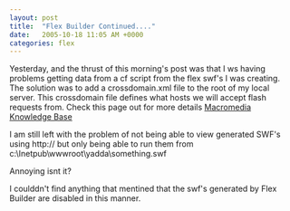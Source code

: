 ```yaml
---
layout: post
title:  "Flex Builder Continued...."
date:   2005-10-18 11:05 AM +0000
categories: flex
---
```

Yesterday, and the thrust of this morning's post was that I ws having problems getting data from a cf script from the flex swf's I was creating. The solution was to add a crossdomain.xml file to the root of my local server. This crossdomain file defines what hosts we will accept flash requests from.
Check this page out for more details <a href="http://www.macromedia.com/cfusion/knowledgebase/index.cfm?id=tn_14213">Macromedia Knowledge Base</a>

I am still left with the problem of not being able to view generated SWF's using http:// but only being able to run them from c:\Inetpub\wwwroot\yadda\something.swf

Annoying isnt it?

I coulddn't find anything that mentined that the swf's generated by Flex Builder are disabled in this manner.